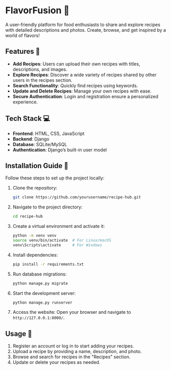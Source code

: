 
# FlavorFusion 🌟  
A user-friendly platform for food enthusiasts to share and explore recipes with detailed descriptions and photos. Create, browse, and get inspired by a world of flavors!  

## Features 🚀  
- **Add Recipes**: Users can upload their own recipes with titles, descriptions, and images.  
- **Explore Recipes**: Discover a wide variety of recipes shared by other users in the recipes section.  
- **Search Functionality**: Quickly find recipes using keywords.  
- **Update and Delete Recipes**: Manage your own recipes with ease.  
- **Secure Authentication**: Login and registration ensure a personalized experience.  

## Tech Stack 💻  
- **Frontend**: HTML, CSS, JavaScript  
- **Backend**: Django  
- **Database**: SQLite/MySQL  
- **Authentication**: Django’s built-in user model  

## Installation Guide 🔧  
Follow these steps to set up the project locally:  

1. Clone the repository:  
   ```bash
   git clone https://github.com/yourusername/recipe-hub.git
   ```  

2. Navigate to the project directory:  
   ```bash
   cd recipe-hub
   ```  

3. Create a virtual environment and activate it:  
   ```bash
   python -m venv venv  
   source venv/bin/activate  # For Linux/macOS
   venv\Scripts\activate     # For Windows
   ```  

4. Install dependencies:  
   ```bash
   pip install -r requirements.txt
   ```  

5. Run database migrations:  
   ```bash
   python manage.py migrate
   ```  

6. Start the development server:  
   ```bash
   python manage.py runserver
   ```  

7. Access the website: Open your browser and navigate to `http://127.0.0.1:8000/`.  

## Usage 🥘  
1. Register an account or log in to start adding your recipes.  
2. Upload a recipe by providing a name, description, and photo.  
3. Browse and search for recipes in the "Recipes" section.  
4. Update or delete your recipes as needed.  

